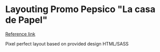 # Layouting Promo Pepsico "La casa de Papel"
[Reference link](https://infokioscos.com.ar/111308/promo-el-botin-de-lays-la-casa-de-papel.html)

Pixel perfect layout based on provided design
HTML/SASS
